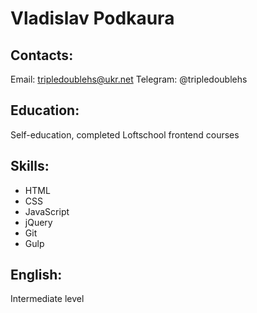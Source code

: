 # Vladislav Podkaura
## Contacts:
Email: tripledoublehs@ukr.net
Telegram: @tripledoublehs
## Education:
Self-education, completed Loftschool frontend courses
## Skills:
* HTML
* CSS
* JavaScript
* jQuery
* Git
* Gulp 
## English:
Intermediate level
